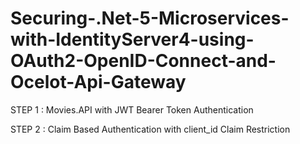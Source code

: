 # Securing-.Net-5-Microservices-with-IdentityServer4-using-OAuth2-OpenID-Connect-and-Ocelot-Api-Gateway

STEP 1 : Movies.API with JWT Bearer Token Authentication

STEP 2 : Claim Based Authentication with client_id Claim Restriction